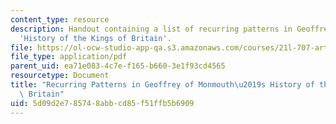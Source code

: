 ```yaml
---
content_type: resource
description: Handout containing a list of recurring patterns in Geoffrey of Monmouth's
  'History of the Kings of Britain'.
file: https://ol-ocw-studio-app-qa.s3.amazonaws.com/courses/21l-707-arthurian-literature-and-celtic-colonization-spring-2005/5d09d2e785748abbcd85f51ffb5b6909_8_pat_geof_monmo.pdf
file_type: application/pdf
parent_uid: ea71e083-4c7e-f165-b660-3e1f93cd4565
resourcetype: Document
title: "Recurring Patterns in Geoffrey of Monmouth\u2019s History of the Kings of\
  \ Britain"
uid: 5d09d2e7-8574-8abb-cd85-f51ffb5b6909
---
```

